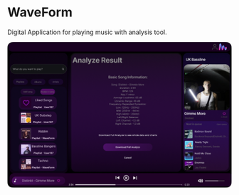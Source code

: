 # WaveForm
Digital Application for playing music with analysis tool.

![Analyze Result](app/gui/assets/mockups/Analyze_track_page4.png)
